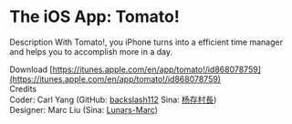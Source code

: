 The iOS App: Tomato!
===========
  
Description    With Tomato!, you iPhone turns into a efficient time manager and helps you to accomplish more in a day.
  
Download    [https://itunes.apple.com/en/app/tomato!/id868078759](https://itunes.apple.com/en/app/tomato!/id868078759)  
Credits    
Coder: Carl Yang (GitHub: [backslash112](https://github.com/backslash112) Sina: [杨存村長](http://weibo.com/hiyangc))  
Designer: Marc Liu (Sina: [Lunars-Marc](http://weibo.com/u/2829055915))
